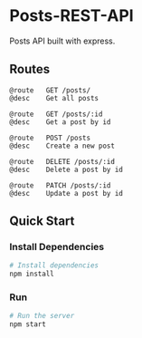 # Posts-REST-API
Posts API built with express.

## Routes
```
@route   GET /posts/
@desc    Get all posts

@route   GET /posts/:id
@desc    Get a post by id

@route   POST /posts
@desc    Create a new post

@route   DELETE /posts/:id
@desc    Delete a post by id

@route   PATCH /posts/:id
@desc    Update a post by id
```

## Quick Start

### Install Dependencies

```bash
# Install dependencies
npm install
```

### Run

```bash
# Run the server
npm start
```

